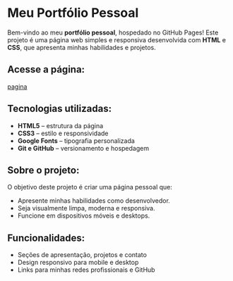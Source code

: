 # Meu Portfólio Pessoal

Bem-vindo ao meu **portfólio pessoal**, hospedado no GitHub Pages!
Este projeto é uma página web simples e responsiva desenvolvida com **HTML** e **CSS**, que apresenta minhas habilidades e projetos.

## Acesse a página:

[pagina](https://github.com/carvalho484)

## Tecnologias utilizadas:

* **HTML5** – estrutura da página
* **CSS3** – estilo e responsividade
* **Google Fonts** – tipografia personalizada
* **Git e GitHub** – versionamento e hospedagem

## Sobre o projeto:

O objetivo deste projeto é criar uma página pessoal que:

* Apresente minhas habilidades como desenvolvedor.
* Seja visualmente limpa, moderna e responsiva.
* Funcione em dispositivos móveis e desktops.

## Funcionalidades:

* Seções de apresentação, projetos e contato
* Design responsivo para mobile e desktop
* Links para minhas redes profissionais e GitHub
